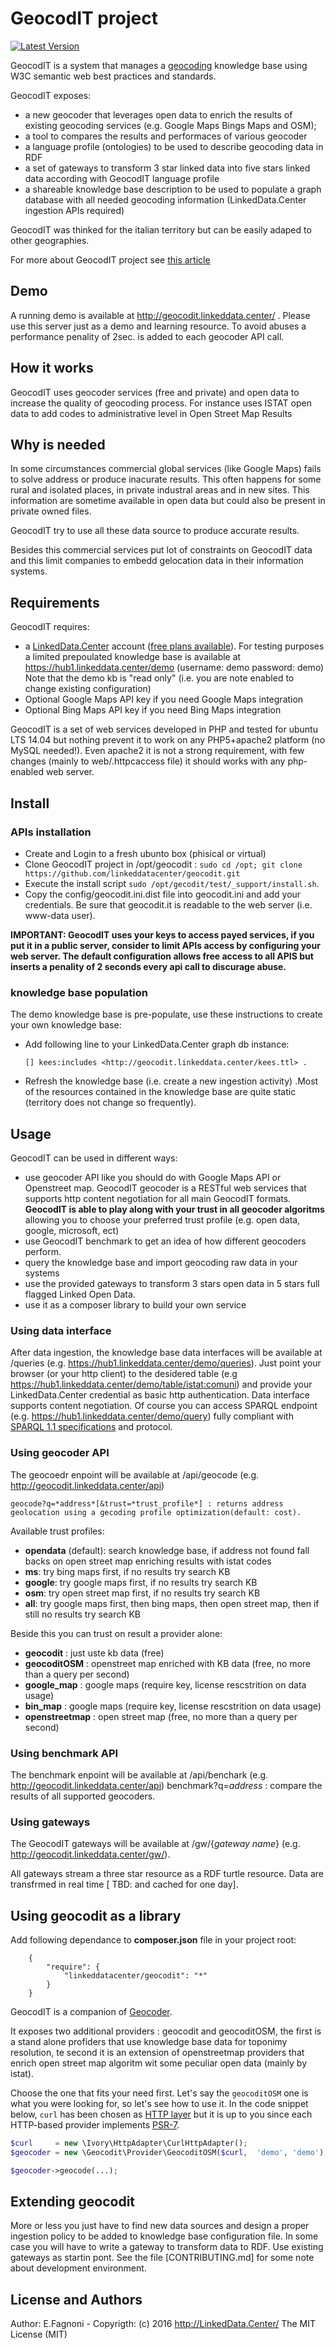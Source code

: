 # GeocodIT project
[![Latest Version](https://img.shields.io/packagist/v/linkeddatacenter/geocodit.svg?style=flat-square)](https://packagist.org/packages/linkeddatacenter/geocodit)

GeocodIT is a system that manages a [geocoding](https://en.wikipedia.org/wiki/Geocoding) knowledge base using W3C semantic web best practices and standards.

GeocodIT exposes:

- a new geocoder that leverages open data to enrich the results of existing  geocoding services (e.g. Google Maps Bings Maps and OSM);
- a tool to compares the results and performaces of various geocoder
- a language profile (ontologies) to be used to describe geocoding data in RDF
- a set of gateways to transform  3 star linked data into five stars linked data according  with GeocodIT language profile  
- a shareable knowledge base description to be used to populate a graph database with all needed geocoding information (LinkedData.Center ingestion APIs required)

GeocodIT was thinked for the italian territory but can be easily adaped to other geographies.

For more about GeocodIT project see [this article](http://linkeddata.center/help/business/cases/geocodit-v1) 

## Demo
A running demo is available at http://geocodit.linkeddata.center/ . Please use this server just as a demo and learning resource. 
To avoid abuses a performance penality of 2sec. is added to each geocoder API call.

## How it works
GeocodIT uses geocoder services (free and private) and open data to increase the quality of geocoding process.
For instance uses ISTAT open data to add codes to administrative level in Open Street Map Results

## Why is needed
In some circumstances commercial global services (like Google Maps) fails to solve address or produce inacurate results. 
This often happens for some rural and isolated places, in private industral areas and in new sites.
This information are sometime available in open data but could also be present in private owned files.

GeocodIT try to use all these data source to produce accurate results.

Besides this commercial services put lot of constraints on GeocodIT data and this limit companies to embedd gelocation data in their information systems.

## Requirements

GeocodIT requires:

- a [LinkedData.Center](http://LinkedData.Center/) account ([free plans
    available](http://linkeddata.center/home/pricing#cta)). For testing purposes a limited 
    prepoulated knowledge base is available at https://hub1.linkeddata.center/demo (username: demo password: demo)
	Note that the demo kb is "read only" (i.e. you are note enabled to change existing configuration)
- Optional Google Maps API key if you need Google Maps integration
- Optional Bing Maps API key if you need Bing Maps integration

GeocodIT is a set of web services developed in PHP and tested for ubuntu LTS 14.04 but nothing prevent it to work on any PHP5+apache2 platform  (no MySQL needed!). 
Even apache2 it is not a strong requirement, with few changes (mainly to web/.httpcaccess file) it should  works with any php-enabled web server.

## Install

### APIs installation

- Create and Login to a fresh ubunto box (phisical or virtual) 
- Clone GeocodIT project in /opt/geocodit : `sudo cd /opt; git clone https://github.com/linkeddatacenter/geocodit.git`
- Execute the install script `sudo /opt/gecodit/test/_support/install.sh`.
- Copy the config/geocodit.ini.dist file into geocodit.ini and 
    add your credentials. Be sure that geocodit.it is
    readable to the web server (i.e. www-data user).

**IMPORTANT: GeocodIT uses your keys to access payed services, if you put it in a public server, consider to limit 
	APIs access by configuring your web server. 
	The default configuration allows free access to all APIS but inserts a penality of 2 seconds every api call to discurage abuse.**

### knowledge base population
The demo knowledge base is pre-populate, use these instructions to create your own knowledge base:

- Add following line to your LinkedData.Center graph db instance:
    ```
    [] kees:includes <http://geocodit.linkeddata.center/kees.ttl> .
    ```
- Refresh the knowledge base (i.e. create a new ingestion activity) .Most of the resources contained in the knowledge base are quite static (territory does not change so frequently).
	
## Usage

GeocodIT can be used in different ways:
- use geocoder API like you should do with Google Maps API or Openstreet map. GeocodIT geocoder is a RESTful web services that supports http content negotiation for all main GeocodIT formats. **GeocodIT  is able to play along with your trust in all geocoder algoritms** allowing you to choose your preferred trust profile (e.g. open data, google, microsoft, ect)
- use GeocodIT benchmark to get an idea of how different geocoders perform.
- query the knowledge base and import geocoding raw data in your systems
- use the provided gateways to transform 3 stars open data in 5 stars full flagged Linked Open Data.
- use it as a composer library to build your own service

### Using data interface

After data ingestion, the knowledge base data interfaces will  be available at <your LinkedData.Center account enpoint>/queries (e.g. https://hub1.linkeddata.center/demo/queries).
Just point your browser (or your http client) to the desidered table (e.g https://hub1.linkeddata.center/demo/table/istat:comuni) and 
provide your LinkedData.Center credential as basic http authentication. Data interface supports content negotiation.
Of course you can access SPARQL endpoint (e.g. https://hub1.linkeddata.center/demo/query) fully compliant with [SPARQL 1.1 specifications](https://www.w3.org/TR/sparql11-query/) and protocol.

### Using geocoder API

The geocoedr  enpoint will be available at <your server ip or FQDN>/api/geocode (e.g. http://geocodit.linkeddata.center/api)

    geocode?q=*address*[&trust=*trust_profile*] : returns address geolocation using a gecoding profile optimization(default: cost).

Available trust profiles:

- **opendata** (default): search knowledge base, if address not found fall backs on open street map enriching results with istat codes
- **ms**: try bing maps first, if no results try search KB
- **google**: try google  maps first, if no results try search KB
- **osm**: try open street map first, if no results try search KB
- **all**: try google maps first, then bing maps, then open street map, then if still no results try search KB

Beside this you can trust on result a provider alone:

- **geocodit** : just uste kb data (free)
- **geocoditOSM** : openstreet map enriched with KB data (free, no more than a query per second)
- **google_map** : google maps (require key, license rescstrition on data usage)
- **bin_map** : google maps (require key, license rescstrition on data usage)
- **openstreetmap** : open street map (free, no more than a query per second)

### Using benchmark API

The benchmark  enpoint will be available at <your server ip or FQDN>/api/benchark (e.g. http://geocodit.linkeddata.center/api)
    benchmark?q=*address* : compare the results of all supported geocoders.
    
### Using  gateways

The GeocodIT gateways will be available at <your server ip or FQDN>/gw/{*gateway name*} (e.g. http://geocodit.linkeddata.center/gw/).

All gateways stream a three star resource as a RDF turtle resource. Data are transfrmed in real time [ TBD: and cached for one day].

## Using geocodit as a library
Add following dependance to **composer.json** file in your project root:

```
    {
        "require": {
            "linkeddatacenter/geocodit": "*"
        }
    }
```

GeocodIT is a companion of [Geocoder](https://github.com/geocoder-php/Geocoder).

It exposes two additional providers : geocodit and geocoditOSM, the first is a stand alone profiders that use knowledge base data for toponimy resolution,
te second it is an extension of openstreetmap providers that enrich open street map algoritm wit some peculiar open data (mainly by istat).

Choose the one that fits your need first. Let's say the `geocoditOSM` one is what
you were looking for, so let's see how to use it. In the code snippet below,
`curl` has been chosen as [HTTP layer](#http-adapters) but it is up to you
since each HTTP-based provider implements
[PSR-7](https://github.com/php-fig/fig-standards/blob/master/accepted/PSR-7-http-message.md).

```php
$curl     = new \Ivory\HttpAdapter\CurlHttpAdapter();
$geocoder = new \Geocodit\Provider\GeocoditOSM($curl,  'demo', 'demo');

$geocoder->geocode(...);
```

## Extending geocodit
More or less you just have to find new data sources and design a proper ingestion policy to be added to knowledge base configuration file.
In some case you will have to write a gateway to transform data to RDF. Use existing gateways as startin pont.
See the file [CONTRIBUTING.md] for some note about development environment.

## License and Authors
Author: E.Fagnoni - 
Copyrigth: (c) 2016 http://LinkedData.Center/ The MIT License (MIT)

